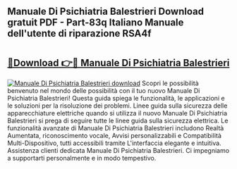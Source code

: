 ## Manuale Di Psichiatria Balestrieri Download gratuit PDF - Part-83q Italiano Manuale dell'utente di riparazione RSA4f

# <h2><a href="http://df9e29.blite.top/?on=Manuale+Di+Psichiatria+Balestrieri">🔗Download 👉🔴 Manuale Di Psichiatria Balestrieri</a></h2>

[![Manuale Di Psichiatria Balestrieri download](https://i.imgur.com/lujVjoI.png)](http://df9e29.blite.top/?on=Manuale+Di+Psichiatria+Balestrieri)
Scopri le possibilità benvenuto nel mondo delle possibilità con il tuo nuovo Manuale Di Psichiatria Balestrieri! Questa guida spiega le funzionalità, le applicazioni e le soluzioni per la risoluzione dei problemi. Linee guida sulla sicurezza delle apparecchiature elettriche quando si utilizza il nuovo Manuale Di Psichiatria Balestrieri si prega di seguire tutte le linee guida sulla sicurezza elettrica. Le funzionalità avanzate di Manuale Di Psichiatria Balestrieri includono Realtà Aumentata, riconoscimento vocale, Avvisi personalizzabili e Compatibilità Multi-Dispositivo, tutti accessibili tramite L'interfaccia elegante e intuitiva. Assistenza clienti dedicata Manuale Di Psichiatria Balestrieri. Ci impegniamo a supportarti personalmente e in modo tempestivo.
